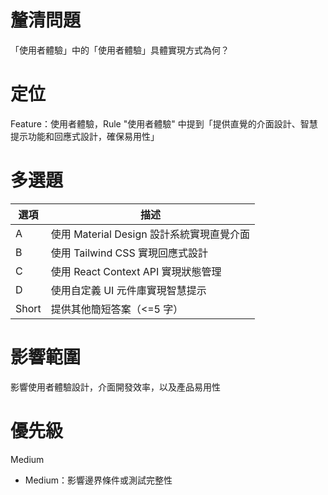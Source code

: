 # 釐清問題

「使用者體驗」中的「使用者體驗」具體實現方式為何？

# 定位

Feature：使用者體驗，Rule "使用者體驗" 中提到「提供直覺的介面設計、智慧提示功能和回應式設計，確保易用性」

# 多選題

| 選項 | 描述 |
|--------|-------------|
| A | 使用 Material Design 設計系統實現直覺介面 |
| B | 使用 Tailwind CSS 實現回應式設計 |
| C | 使用 React Context API 實現狀態管理 |
| D | 使用自定義 UI 元件庫實現智慧提示 |
| Short | 提供其他簡短答案（<=5 字） |

# 影響範圍

影響使用者體驗設計，介面開發效率，以及產品易用性

# 優先級

Medium
- Medium：影響邊界條件或測試完整性